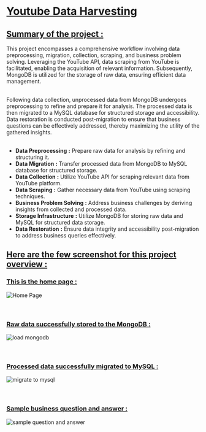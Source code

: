 # <ins> Youtube Data Harvesting  </ins>
## <ins> Summary of the project : </ins>
This project encompasses a comprehensive workflow involving data preprocessing, migration, collection, scraping, and business problem solving. Leveraging the YouTube API, data scraping from YouTube is facilitated, enabling the acquisition of relevant information. Subsequently, MongoDB is utilized for the storage of raw data, ensuring efficient data management.
<br>
<br>

Following data collection, unprocessed data from MongoDB undergoes preprocessing to refine and prepare it for analysis. The processed data is then migrated to a MySQL database for structured storage and accessibility. Data restoration is conducted post-migration to ensure that business questions can be effectively addressed, thereby maximizing the utility of the gathered insights.
<br>
<br>

- **Data Preprocessing** **:**  Prepare raw data for analysis by refining and structuring it.
- **Data Migration** **:** Transfer processed data from MongoDB to MySQL database for structured storage.
- **Data Collection** **:** Utilize YouTube API for scraping relevant data from YouTube platform.
- **Data Scraping** **:** Gather necessary data from YouTube using scraping techniques.
- **Business Problem Solving** **:** Address business challenges by deriving insights from collected and processed data.
- **Storage Infrastructure** **:** Utilize MongoDB for storing raw data and MySQL for structured data storage.
- **Data Restoration** **:** Ensure data integrity and accessibility post-migration to address business queries effectively.

## <ins> Here are the few screenshot for this project overview : </ins>
### <ins> This is the home page : </ins>
![Home Page](https://github.com/Periyasamy107/youtube/assets/118701561/b567337d-bcee-43e6-8eec-a67a7792fd2b)
<br>
<br>
<br>

### <ins> Raw data successfully stored to the MongoDB : </ins>
![load mongodb](https://github.com/Periyasamy107/youtube/assets/118701561/e4e64e23-a3ea-4944-a245-154595986a73)
<br>
<br>
<br>

### <ins> Processed data successfully migrated to MySQL : </ins>
![migrate to mysql](https://github.com/Periyasamy107/youtube/assets/118701561/8062b654-da20-4dfe-95d0-351b2d140a5b)
<br>
<br>
<br>

### <ins> Sample business question and answer : </ins>
![sample question and answer](https://github.com/Periyasamy107/youtube/assets/118701561/d0c12616-3581-40e9-aab5-4e0047e702f0)
<br>
<br>
<br>
